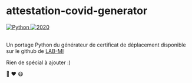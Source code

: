 # attestation-covid-generator


<div>
  <!-- Standard -->
  <a href="https://img.shields.io/badge">
    <img src="https://img.shields.io/badge/Language-Python-brightgreen.svg"
      alt="Python" />
  </a>
  <!-- Standard -->
  <a href="https://img.shields.io/badge">
    <img src="https://img.shields.io/badge/Date-Q42020-red.svg"
      alt="2020" />
  </a>
</div>
<br/>

Un portage Python du générateur de certificat de déplacement disponible sur le github de [LAB-MI](https://github.com/LAB-MI/attestation-deplacement-derogatoire-q4-2020)

Rien de spécial à ajouter :)

:snake: :heart: :mask:

 
